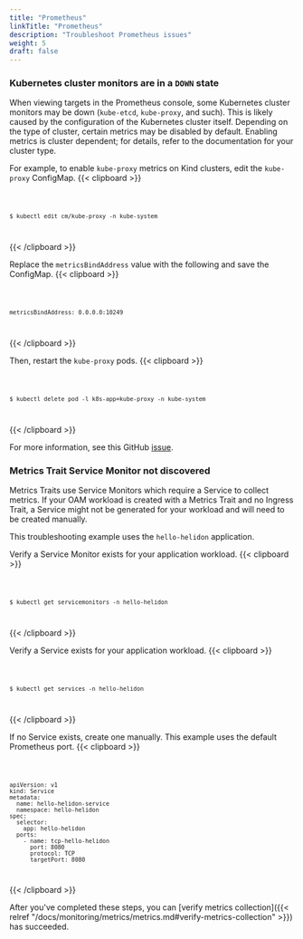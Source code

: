 ```yaml
---
title: "Prometheus"
linkTitle: "Prometheus"
description: "Troubleshoot Prometheus issues"
weight: 5
draft: false
---
```


### Kubernetes cluster monitors are in a `DOWN` state
When viewing targets in the Prometheus console, some Kubernetes cluster monitors may be down (`kube-etcd`, `kube-proxy`, and such). This is likely caused by the configuration of the Kubernetes cluster
itself. Depending on the type of cluster, certain metrics may be disabled by default. Enabling metrics is cluster dependent; for details, refer to the documentation for your cluster type.

For example, to enable `kube-proxy` metrics on Kind clusters, edit the `kube-proxy` ConfigMap.
{{< clipboard >}}
<div class="highlight">
    <code>

```
$ kubectl edit cm/kube-proxy -n kube-system
```
  </code>
</div>
{{< /clipboard >}}


Replace the `metricsBindAddress` value with the following and save the ConfigMap.
{{< clipboard >}}
<div class="highlight">
    <code>

```
metricsBindAddress: 0.0.0.0:10249
```
  </code>
</div>
{{< /clipboard >}}


Then, restart the `kube-proxy` pods.
{{< clipboard >}}
<div class="highlight">
    <code>

```
$ kubectl delete pod -l k8s-app=kube-proxy -n kube-system
```
  </code>
</div>
{{< /clipboard >}}


For more information, see this GitHub [issue](https://github.com/prometheus-community/helm-charts/issues/204).

### Metrics Trait Service Monitor not discovered

Metrics Traits use Service Monitors which require a Service to collect metrics.
If your OAM workload is created with a Metrics Trait and no Ingress Trait, a Service might not be generated for your workload and will need to be created manually.

This troubleshooting example uses the `hello-helidon` application.

Verify a Service Monitor exists for your application workload.
{{< clipboard >}}
<div class="highlight">
    <code>

```
$ kubectl get servicemonitors -n hello-helidon
```
  </code>
</div>
{{< /clipboard >}}


Verify a Service exists for your application workload.
{{< clipboard >}}
<div class="highlight">
    <code>

```
$ kubectl get services -n hello-helidon
```
  </code>
</div>
{{< /clipboard >}}

If no Service exists, create one manually.
This example uses the default Prometheus port.
{{< clipboard >}}
<div class="highlight">
    <code>


```
apiVersion: v1
kind: Service
metadata:
  name: hello-helidon-service
  namespace: hello-helidon
spec:
  selector:
    app: hello-helidon
  ports:
    - name: tcp-hello-helidon
      port: 8080
      protocol: TCP
      targetPort: 8080
```
  </code>
</div>
{{< /clipboard >}}

After you've completed these steps, you can [verify metrics collection]({{< relref "/docs/monitoring/metrics/metrics.md#verify-metrics-collection" >}}) has succeeded.
